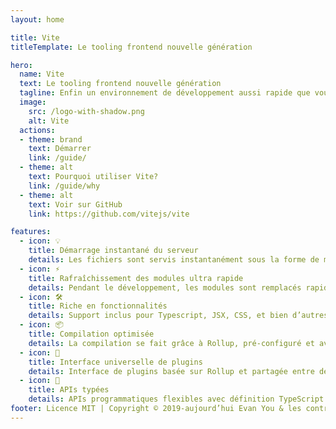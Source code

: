 ```yaml
---
layout: home

title: Vite
titleTemplate: Le tooling frontend nouvelle génération

hero:
  name: Vite
  text: Le tooling frontend nouvelle génération
  tagline: Enfin un environnement de développement aussi rapide que vous.
  image:
    src: /logo-with-shadow.png
    alt: Vite
  actions:
  - theme: brand
    text: Démarrer
    link: /guide/
  - theme: alt
    text: Pourquoi utiliser Vite?
    link: /guide/why
  - theme: alt
    text: Voir sur GitHub
    link: https://github.com/vitejs/vite

features:
  - icon: 💡
    title: Démarrage instantané du serveur
    details: Les fichiers sont servis instantanément sous la forme de modules ESM! Il n’y a pas besoin de compiler.
  - icon: ⚡️
    title: Rafraîchissement des modules ultra rapide
    details: Pendant le développement, les modules sont remplacés rapidement peu importe la taille de l’app.
  - icon: 🛠️
    title: Riche en fonctionnalités
    details: Support inclus pour Typescript, JSX, CSS, et bien d’autres.
  - icon: 📦
    title: Compilation optimisée
    details: La compilation se fait grâce à Rollup, pré-configuré et avec le support du multi-page et du mode librairie.
  - icon: 🔩
    title: Interface universelle de plugins
    details: Interface de plugins basée sur Rollup et partagée entre développement et compilation.
  - icon: 🔑
    title: APIs typées
    details: APIs programmatiques flexibles avec définition TypeScript de tous les types.
footer: Licence MIT | Copyright © 2019-aujourd’hui Evan You & les contributeurs à Vite
---
```

